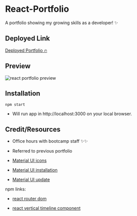 # React-Portfolio
A portfolio showing my growing skills as a developer! ✨

## Deployed Link
[Deployed Portfolio 🔥](https://ccvuong.github.io/React-Portfolio/)

## Preview
![react portfolio preview](https://github.com/ccvuong/React-Portfolio/assets/116984891/02bbcbd4-fcd5-4bb8-ac3c-1b339d1a3e25)


## Installation
```npm start```
- Will run app in http://localhost:3000 on your local browser.

## Credit/Resources
- Office hours with bootcamp staff ✨✨

- Referred to previous portfolio

- [Material UI icons](https://mui.com/material-ui/material-icons/)

- [Material UI installation](https://mui.com/material-ui/getting-started/installation/)

- [Material UI update](https://mui.com/material-ui/migration/migration-v4/)

npm links:

- [react router dom](https://www.npmjs.com/package/react-router-dom)

- [react vertical timeline component](https://www.npmjs.com/package/react-vertical-timeline-component)
